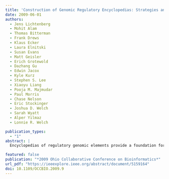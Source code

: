 ```yaml
---
title: 'Construction of Genomic Regulatory Encyclopedias: Strategies and Case Studies'
date: 2009-06-01
authors: 
  - Jens Lichtenberg
  - Mohit Alam
  - Thomas Bitterman
  - Frank Drews
  - Klaus Ecker
  - Laura Elnitski
  - Susan Evans
  - Matt Geisler
  - Erich Grotewold
  - Dazhang Gu
  - Edwin Jacox
  - Kyle Kurz
  - Stephen S. Lee
  - Xiaoyu Liang
  - Pooja M. Majmudar
  - Paul Morris
  - Chase Nelson
  - Eric Stockinger
  - Joshua D. Welch
  - Sarah Wyatt
  - Alper Yilmaz
  - Lonnie R. Welch

publication_types:
  - "1"
abstract: |
  Encyclopedias of regulatory genomic elements provide a foundation for research in areas such as disease diagnosis, disease treatment, and crop enhancement. The construction of complete encyclopedias of organism-specific genomic elements involved in gene regulation remains a significant challenge. To address this problem, the authors present novel bioinformatics strategies for exploring the word andscapes of putative regulatory regions of genomes. The methods are incorporated into the WordSeeker software tool, which is available at [http://word-seeker.org](http://word-seeker.org). The effectiveness of these strategies is demonstrated through several case studies.

featured: false
publication: "*2009 Ohio Collaborative Conference on Bioinformatics*"
url_pdf: "https://ieeexplore.ieee.org/abstract/document/5159164"
doi: 10.1109/OCCBIO.2009.9
---
```


